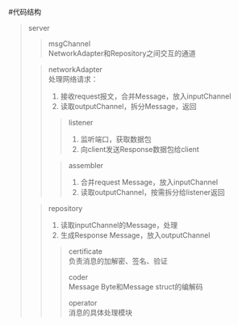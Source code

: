 #代码结构
>server
>>msgChannel  
>>NetworkAdapter和Repository之间交互的通道
>
>>networkAdapter  
>>处理网络请求：  
>>1. 接收request报文，合并Message，放入inputChannel  
>>2. 读取outputChannel，拆分Message，返回
>>>listener  
>>>1. 监听端口，获取数据包  
>>>2. 向client发送Response数据包给client
>> 
>>>assembler  
>>>1. 合并request Message，放入inputChannel  
>>>2. 读取outputChannel，按需拆分给listener返回
>
>>repository
>>1. 读取inputChannel的Message，处理
>>2. 生成Response Message，放入outputChannel
>>
>>>certificate  
>>>负责消息的加解密、签名、验证  
>>>
>>>coder  
>>>Message Byte和Message struct的编解码 
>>>  
>>>operator  
>>>消息的具体处理模块
>>>

